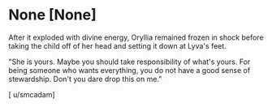 # None [None]
After it exploded with divine energy, Oryllia remained frozen in shock before taking the child off of her head and setting it down at Lyva's feet.

"She is yours. Maybe you should take responsibility of what's yours. For being someone who wants everything, you do not have a good sense of stewardship. Don't you dare drop this on me."

\[ u/smcadam\]
